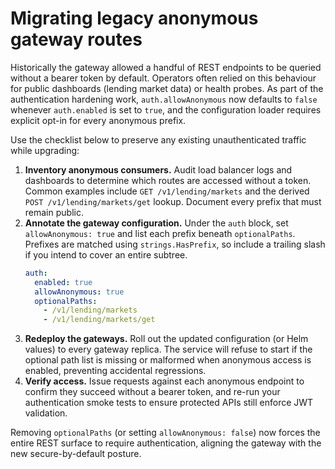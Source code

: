 # Migrating legacy anonymous gateway routes

Historically the gateway allowed a handful of REST endpoints to be queried
without a bearer token by default. Operators often relied on this behaviour for
public dashboards (lending market data) or health probes. As part of the
authentication hardening work, `auth.allowAnonymous` now defaults to `false`
whenever `auth.enabled` is set to `true`, and the configuration loader requires
explicit opt-in for every anonymous prefix.

Use the checklist below to preserve any existing unauthenticated traffic while
upgrading:

1. **Inventory anonymous consumers.** Audit load balancer logs and dashboards to
   determine which routes are accessed without a token. Common examples include
   `GET /v1/lending/markets` and the derived `POST /v1/lending/markets/get`
   lookup. Document every prefix that must remain public.
2. **Annotate the gateway configuration.** Under the `auth` block, set
   `allowAnonymous: true` and list each prefix beneath `optionalPaths`. Prefixes
   are matched using `strings.HasPrefix`, so include a trailing slash if you
   intend to cover an entire subtree.
   ```yaml
   auth:
     enabled: true
     allowAnonymous: true
     optionalPaths:
       - /v1/lending/markets
       - /v1/lending/markets/get
   ```
3. **Redeploy the gateways.** Roll out the updated configuration (or Helm
   values) to every gateway replica. The service will refuse to start if the
   optional path list is missing or malformed when anonymous access is enabled,
   preventing accidental regressions.
4. **Verify access.** Issue requests against each anonymous endpoint to confirm
   they succeed without a bearer token, and re-run your authentication smoke
   tests to ensure protected APIs still enforce JWT validation.

Removing `optionalPaths` (or setting `allowAnonymous: false`) now forces the
entire REST surface to require authentication, aligning the gateway with the new
secure-by-default posture.
